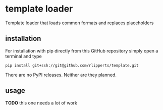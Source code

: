 # template loader
Template loader that loads common formats and replaces placeholders

## installation

For installation with pip directly from this GitHub repository simply open a terminal and type
```
pip install git+ssh://git@github.com/rlipperts/template.git
```
There are no PyPI releases. Neither are they planned.

## usage

__TODO__ this one needs a lot of work
